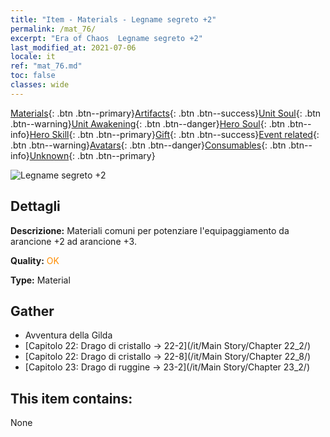 ```yaml
---
title: "Item - Materials - Legname segreto +2"
permalink: /mat_76/
excerpt: "Era of Chaos  Legname segreto +2"
last_modified_at: 2021-07-06
locale: it
ref: "mat_76.md"
toc: false
classes: wide
---
```

 [Materials](/ItemsIT/){: .btn .btn--primary}[Artifacts](/ItemsIT/Artifacts/){: .btn .btn--success}[Unit Soul](/ItemsIT/UnitSoul/){: .btn .btn--warning}[Unit Awakening](/ItemsIT/UnitAwakening/){: .btn .btn--danger}[Hero Soul](/ItemsIT/HeroSoul/){: .btn .btn--info}[Hero Skill](/ItemsIT/HeroSkill/){: .btn .btn--primary}[Gift](/ItemsIT/Gift/){: .btn .btn--success}[Event related](/ItemsIT/Events/){: .btn .btn--warning}[Avatars](/ItemsIT/Avatars/){: .btn .btn--danger}[Consumables](/ItemsIT/Consumables/){: .btn .btn--info}[Unknown](/ItemsIT/Unknown/){: .btn .btn--primary}

 ![Legname segreto +2](/images/t/i_cailiao_mucai3.png)

## Dettagli
 **Descrizione:** Materiali comuni per potenziare l'equipaggiamento da arancione +2 ad arancione +3.

 **Quality:** <span style="color: #FF8C00">OK</span>

 **Type:** Material

## Gather

*    Avventura della Gilda 
*    [Capitolo 22: Drago di cristallo -> 22-2](/it/Main Story/Chapter 22_2/) 
*    [Capitolo 22: Drago di cristallo -> 22-8](/it/Main Story/Chapter 22_8/) 
*    [Capitolo 23: Drago di ruggine -> 23-2](/it/Main Story/Chapter 23_2/) 

## This item contains:

  None

